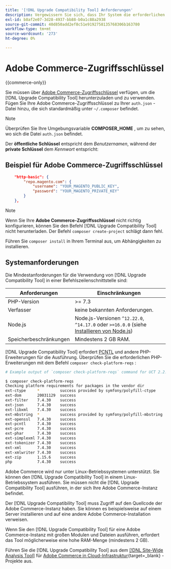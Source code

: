 ```yaml
---
title: '[!DNL Upgrade Compatibility Tool] Anforderungen'
description: Vergewissern Sie sich, dass Ihr System die erforderlichen Anforderungen erfüllt, um den [!DNL Upgrade Compatibility Tool] in einer Befehlszeilenschnittstelle für Ihr Adobe Commerce-Projekt auszuführen.
exl-id: b8af2e07-3d28-4937-bb88-b0a1c88a2938
source-git-commit: 40d850add2ef8c51e9192758135768306b163780
workflow-type: tm+mt
source-wordcount: '273'
ht-degree: 0%

---
```


# Adobe Commerce-Zugriffsschlüssel

{{commerce-only}}

Sie müssen über [Adobe Commerce-Zugriffsschlüssel](https://developer.adobe.com/commerce/marketplace/guides/sellers/profile-information/#access-keys) verfügen, um die [!DNL Upgrade Compatibility Tool] herunterzuladen und zu verwenden. Fügen Sie Ihre Adobe Commerce-Zugriffsschlüssel zu Ihrer `auth.json` -Datei hinzu, die sich standardmäßig unter `~/.composer` befindet.

>[!NOTE]
>
>Überprüfen Sie Ihre Umgebungsvariable **COMPOSER_HOME** , um zu sehen, wo sich die Datei `auth.json` befindet.

Der **öffentliche Schlüssel** entspricht dem _Benutzernamen_, während der **private Schlüssel** dem _Kennwort_ entspricht:

## Beispiel für Adobe Commerce-Zugriffsschlüssel

```json
    "http-basic": {
        "repo.magento.com": {
            "username": "YOUR_MAGENTO_PUBLIC_KEY",
            "password": "YOUR_MAGENTO_PRIVATE_KEY"
        }
    },
```

>[!NOTE]
>
> Wenn Sie Ihre **Adobe Commerce-Zugriffsschlüssel** nicht richtig konfigurieren, können Sie den Befehl [!DNL Upgrade Compatibility Tool] nicht herunterladen. Der Befehl `composer create-project` schlägt dann fehl.

Führen Sie `composer install` in Ihrem Terminal aus, um Abhängigkeiten zu installieren.

## Systemanforderungen

Die Mindestanforderungen für die Verwendung von [!DNL Upgrade Compatibility Tool] in einer Befehlszeilenschnittstelle sind:

| **Anforderungen** | **Einschränkungen** |
|----------------|-----------------|
| PHP-Version | >= 7.3 |
| Verfasser | keine bekannten Anforderungen. |
| Node.js | Node.js-Versionen `^12.22.0`, `^14.17.0` oder `>=16.0.0` (siehe [Installieren von Node.js](https://nodejs.org/en/learn/getting-started/how-to-install-nodejs)) |
| Speicherbeschränkungen | Mindestens 2 GB RAM. |

[!DNL Upgrade Compatibility Tool] erfordert [PCNTL](https://www.php.net/manual/en/book.pcntl.php) und andere PHP-Erweiterungen für die Ausführung. Überprüfen Sie die erforderlichen PHP-Erweiterungen mit dem Befehl `composer check-platform-reqs` :

```bash
# Example output of `composer check-platform-reqs` command for UCT 2.2.6 and PHP 7.4:

$ composer check-platform-reqs
Checking platform requirements for packages in the vendor dir
ext-ctype     *         success provided by symfony/polyfill-ctype
ext-dom       20031129  success
ext-filter    7.4.30    success
ext-json      7.4.30    success
ext-libxml    7.4.30    success
ext-mbstring  *         success provided by symfony/polyfill-mbstring
ext-openssl   7.4.30    success
ext-pcntl     7.4.30    success
ext-pcre      7.4.30    success
ext-phar      7.4.30    success
ext-simplexml 7.4.30    success
ext-tokenizer 7.4.30    success
ext-xml       7.4.30    success
ext-xmlwriter 7.4.30    success
ext-zip       1.15.6    success
php           7.4.30    success
```

Adobe Commerce wird nur unter Linux-Betriebssystemen unterstützt. Sie können den [!DNL Upgrade Compatibility Tool] in einem Linux-Betriebssystem ausführen. Sie müssen nicht die [!DNL Upgrade Compatibility Tool] ausführen, in der sich Ihre Adobe Commerce-Instanz befindet.

Der [!DNL Upgrade Compatibility Tool] muss Zugriff auf den Quellcode der Adobe Commerce-Instanz haben. Sie können es beispielsweise auf einem Server installieren und auf eine andere Adobe Commerce-Installation verweisen.

Wenn Sie den [!DNL Upgrade Compatibility Tool] für eine Adobe Commerce-Instanz mit großen Modulen und Dateien ausführen, erfordert das Tool möglicherweise eine hohe RAM-Menge (mindestens 2 GB).

Führen Sie die [!DNL Upgrade Compatibility Tool] aus dem [[!DNL Site-Wide Analysis Tool]](https://experienceleague.adobe.com/docs/commerce-operations/upgrade-guide/upgrade-compatibility-tool/use-upgrade-compatibility-tool/integrate-analysis-tool.html) für [Adobe Commerce in Cloud-Infrastruktur](https://experienceleague.adobe.com/docs/commerce-cloud-service/user-guide/project/overview.html){target=_blank} -Projekte aus.
